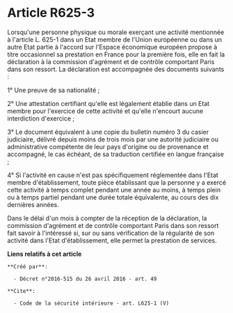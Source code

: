 # Article R625-3

Lorsqu'une personne physique ou morale exerçant une activité mentionnée à l'article L. 625-1 dans un Etat membre de l'Union
européenne ou dans un autre Etat partie à l'accord sur l'Espace économique européen propose à titre occasionnel sa prestation
en France pour la première fois, elle en fait la déclaration à la commission d'agrément et de contrôle comportant Paris dans
son ressort. La déclaration est accompagnée des documents suivants : 

1° Une preuve de sa nationalité ; 

2° Une attestation certifiant qu'elle est légalement établie dans un Etat membre pour l'exercice de cette activité et qu'elle
n'encourt aucune interdiction d'exercice ; 

3° Le document équivalent à une copie du bulletin numéro 3 du casier judiciaire, délivré depuis moins de trois mois par une
autorité judiciaire ou administrative compétente de leur pays d'origine ou de provenance et accompagné, le cas échéant, de sa
traduction certifiée en langue française ; 

4° Si l'activité en cause n'est pas spécifiquement réglementée dans l'Etat membre d'établissement, toute pièce établissant
que la personne y a exercé cette activité à temps complet pendant une année au moins, à temps plein ou à temps partiel
pendant une durée totale équivalente, au cours des dix dernières années. 

Dans le délai d'un mois à compter de la réception de la déclaration, la commission d'agrément et de contrôle comportant Paris
dans son ressort fait savoir à l'intéressé si, sur ou sans vérification de la régularité de son activité dans l'Etat
d'établissement, elle permet la prestation de services.

**Liens relatifs à cet article**

	**Créé par**:

	  - Décret n°2016-515 du 26 avril 2016 - art. 49

	**Cite**:

	  - Code de la sécurité intérieure - art. L625-1 (V)
